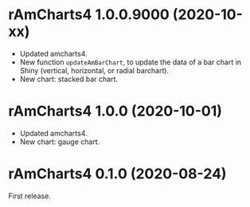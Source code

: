 # rAmCharts4 1.0.0.9000 (2020-10-xx)

* Updated amcharts4.
* New function `updateAmBarChart`, to update the data of a bar chart in Shiny 
(vertical, horizontal, or radial barchart).
* New chart: stacked bar chart.


# rAmCharts4 1.0.0 (2020-10-01)

* Updated amcharts4.
* New chart: gauge chart.


# rAmCharts4 0.1.0 (2020-08-24)

First release.
